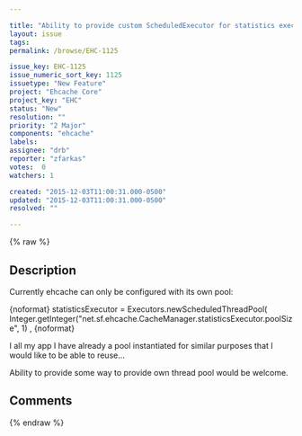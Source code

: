 ```yaml
---

title: "Ability to provide custom ScheduledExecutor for statistics executor in  CacheManager"
layout: issue
tags: 
permalink: /browse/EHC-1125

issue_key: EHC-1125
issue_numeric_sort_key: 1125
issuetype: "New Feature"
project: "Ehcache Core"
project_key: "EHC"
status: "New"
resolution: ""
priority: "2 Major"
components: "ehcache"
labels: 
assignee: "drb"
reporter: "zfarkas"
votes:  0
watchers: 1

created: "2015-12-03T11:00:31.000-0500"
updated: "2015-12-03T11:00:31.000-0500"
resolved: ""

---
```




{% raw %}



## Description

<div markdown="1" class="description">

Currently ehcache can only be configured with its own pool:

{noformat}
statisticsExecutor = Executors.newScheduledThreadPool(
          Integer.getInteger("net.sf.ehcache.CacheManager.statisticsExecutor.poolSize", 1) ,
{noformat}

I all my app I have already a pool instantiated for similar purposes that I would like to be able to reuse...

Ability to provide some way to provide own thread pool would be welcome.

</div>

## Comments



{% endraw %}
